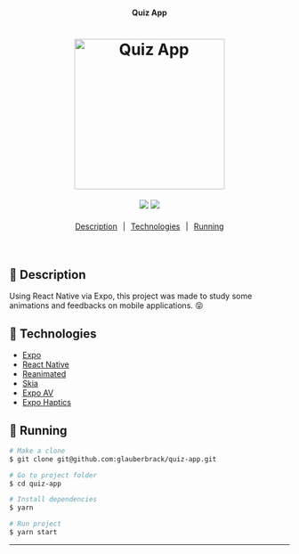 

<h4 align="center">
  Quiz App
</h4>

<h1 align="center">
    <img alt="Quiz App" title="#quiz-app" src=".github/application.gif" width="270px" />
</h1>

<div align="center">
  <img src="https://img.shields.io/static/v1?label=React Native&message=0.70.5&color=61DAFB&logo=react" />
   <img src="https://img.shields.io/static/v1?label=Expo&message=47.0.12&color=000020&logo=expo" />
</div>

<p align="center" style="width: 100%; display: flex; flex-direction: row; justify-content: center; margin: 20px 0;">
  <a href="#rocket-techs" style="margin: 0 10px">Description</a> |
  <a href="#rocket-techs" style="margin: 0 10px">Technologies</a> |
  <a href="#notebook-running"style="margin: 0 10px">Running</a>
</p>
<br>

## :book: Description
Using React Native via Expo, this project was made to study some animations and feedbacks on mobile applications. 😝

## :rocket: Technologies

- [Expo](https://docs.expo.dev/)
- [React Native](https://reactnative.dev/)
- [Reanimated](https://docs.swmansion.com/react-native-reanimated/)
- [Skia](https://shopify.github.io/react-native-skia/)
- [Expo AV](https://docs.expo.dev/versions/latest/sdk/av/#configuration-in-appjsonappconfigjs)
- [Expo Haptics](https://docs.expo.dev/versions/latest/sdk/haptics/)

## :notebook: Running

```bash
# Make a clone
$ git clone git@github.com:glauberbrack/quiz-app.git

# Go to project folder
$ cd quiz-app

# Install dependencies
$ yarn

# Run project
$ yarn start
```

---